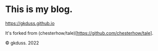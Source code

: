 # This is my blog.
https://gkduss.github.io

It's forked from (chesterhow/tale)[https://github.com/chesterhow/tale].

© gkduss. 2022
